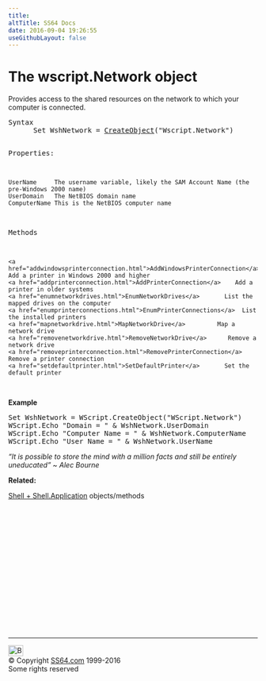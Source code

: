 ```yaml
---
title:
altTitle: SS64 Docs
date: 2016-09-04 19:26:55
useGithubLayout: false
---
```

<!-- #BeginLibraryItem "/Library/head_vb.lbi" --><!-- #EndLibraryItem --><h1>The wscript.Network object</h1> 
<p>Provides access to the shared resources on the network to which your computer is connected.</p>
<pre>Syntax 
      Set WshNetwork = <a href="createobject.html">CreateObject</a>("Wscript.Network") 

Properties:

    UserName     The username variable, likely the SAM Account Name (the pre-Windows 2000 name)
    UserDomain   The NetBIOS domain name
    ComputerName This is the NetBIOS computer name

Methods

    <a href="addwindowsprinterconnection.html">AddWindowsPrinterConnection</a> Add a printer in Windows 2000 and higher
    <a href="addprinterconnection.html">AddPrinterConnection</a>    Add a printer in older systems
    <a href="enumnetworkdrives.html">EnumNetworkDrives</a>       List the mapped drives on the computer
    <a href="enumprinterconnections.html">EnumPrinterConnections</a>  List the installed printers
    <a href="mapnetworkdrive.html">MapNetworkDrive</a>         Map a network drive
    <a href="removenetworkdrive.html">RemoveNetworkDrive</a>      Remove a network drive
    <a href="removeprinterconnection.html">RemovePrinterConnection</a> Remove a printer connection
    <a href="setdefaultprinter.html">SetDefaultPrinter</a>       Set the default printer
</pre>
<p><b>Example<br>
</b></p>
<pre>Set WshNetwork = WScript.CreateObject("WScript.Network")
WScript.Echo "Domain = " &amp; WshNetwork.UserDomain
WScript.Echo "Computer Name = " &amp; WshNetwork.ComputerName
WScript.Echo "User Name = " &amp; WshNetwork.UserName</pre>
<p class="quote"><i>“It is possible to store the mind with a million facts and still be entirely uneducated” ~ Alec Bourne</i></p>
<p><b>Related:</b></p>
<p><a href="shell.html">Shell + Shell.Application</a> objects/methods</p>
<!-- #BeginLibraryItem "/Library/foot_vb.lbi" --><p>
<!-- VB300 -->
<ins class="adsbygoogle" style="display:inline-block;width:300px;height:250px" data-ad-client="ca-pub-6140977852749469" data-ad-slot="1683739502"></ins>
<script>
(adsbygoogle = window.adsbygoogle || []).push({});
</script></p>
<hr>
<div id="bl" class="footer"><a href="network.html#"><img src="../images/top.png" width="30" height="22" alt="Back to the Top"></a></div>
<div id="br" class="footer, tagline">© Copyright <a href="../index.html">SS64.com</a> 1999-2016<br>
Some rights reserved</div><!-- #EndLibraryItem -->

